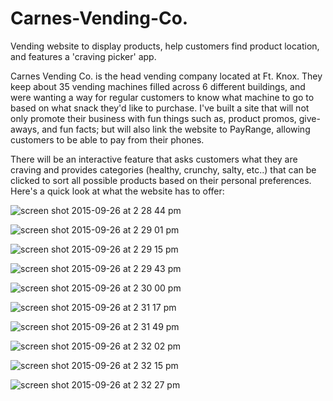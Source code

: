 # Carnes-Vending-Co.
Vending website to display products, help customers find product location, and features a 'craving picker' app.

Carnes Vending Co. is the head vending company located at Ft. Knox. They keep about 35 vending machines filled across 6 different buildings, and were wanting a way for regular customers to know what machine to go to based on what snack they'd like to purchase.  I've built a site that will not only promote their business with fun things such as, product promos, give-aways, and fun facts; but will also link the website to PayRange, allowing  customers to be able to pay from their phones. 

There will be an interactive feature that asks customers what they are craving and provides categories (healthy, crunchy, salty, etc..) that can be clicked to sort all possible products based on their personal preferences. 
Here's a quick look at what the website has to offer: 

![screen shot 2015-09-26 at 2 28 44 pm](https://cloud.githubusercontent.com/assets/1750325/10119167/6c96402e-645c-11e5-88ef-cdad8dbf2277.png)

![screen shot 2015-09-26 at 2 29 01 pm](https://cloud.githubusercontent.com/assets/1750325/10119163/6c92c7aa-645c-11e5-8c85-8921bc390c9f.png)

![screen shot 2015-09-26 at 2 29 15 pm](https://cloud.githubusercontent.com/assets/1750325/10119166/6c95db5c-645c-11e5-9bde-3d4bdff14570.png)

![screen shot 2015-09-26 at 2 29 43 pm](https://cloud.githubusercontent.com/assets/1750325/10119165/6c93fca6-645c-11e5-8fb2-b0af125ff9ce.png)

![screen shot 2015-09-26 at 2 30 00 pm](https://cloud.githubusercontent.com/assets/1750325/10119164/6c93c07e-645c-11e5-8085-913cd2cad296.png)

![screen shot 2015-09-26 at 2 31 17 pm](https://cloud.githubusercontent.com/assets/1750325/10119168/6c987826-645c-11e5-8e5d-49b9eda294ad.png)

![screen shot 2015-09-26 at 2 31 49 pm](https://cloud.githubusercontent.com/assets/1750325/10119170/6ca2722c-645c-11e5-9dcf-00d809f353da.png)

![screen shot 2015-09-26 at 2 32 02 pm](https://cloud.githubusercontent.com/assets/1750325/10119169/6ca14c30-645c-11e5-99f2-d4cae2686a0b.png)

![screen shot 2015-09-26 at 2 32 15 pm](https://cloud.githubusercontent.com/assets/1750325/10119171/6ca451b4-645c-11e5-9903-e36163354e41.png)

![screen shot 2015-09-26 at 2 32 27 pm](https://cloud.githubusercontent.com/assets/1750325/10119172/6ca6cb7e-645c-11e5-832c-b55ff970aeb3.png)

